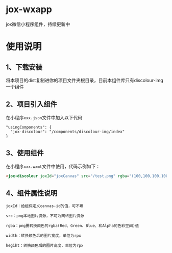 # jox-wxapp
jox微信小程序组件，持续更新中
# 使用说明
## 1、下载安装
  将本项目的dist复制进你的项目文件夹根目录，目前本组件库只有discolour-img一个组件
## 2、项目引入组件
在小程序`xxx.json`文件中加入以下代码   
  
    "usingComponents": {  
      "jox-discolour": "/components/discolour-img/index"  
    } 
## 3、使用组件
在小程序`xxx.wxml`文件中使用，代码示例如下：
```html
<jox-discolour joxId="joxCanvas" src="/test.png" rgba="(100,100,100,100)" width="100" height="100"></jox-discolour>
```
## 4、组件属性说明
    joxId：给组件定义canvas-id的值，可不填  
    
    src：png本地图片资源，不可为网络图片资源 
    
    rgba：png要转换颜色的rgba(Red、Green、Blue、和Alpha的色彩空间)值 
    
    width：转换颜色后的图片宽度，单位为rpx 
    
    hegiht：转换颜色后的图片高度，单位为rpx  
    

